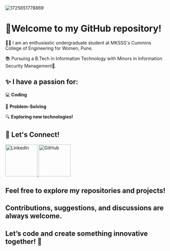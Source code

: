 ![1725651778869](https://github.com/user-attachments/assets/8e793e12-02f2-4aef-88bf-5b410f2cbe7a)


# 🚀Welcome to my GitHub repository! 

 👩‍🎓 I am an enthusiastic undergraduate student at MKSSS's Cummins College of Engineering for Women, Pune.
 
 📚 Pursuing a B.Tech in Information Technology with Minors in Information Security Management🔐.

 ## ✨ I have a passion for:

💻 **Coding** 

🧠 **Problem-Solving**


🔍 **Exploring new technologies!**





## 📩 **Let's Connect!**
<a href="https://www.linkedin.com/in/shrimayee-adkar/">
    <img src="https://cdn-icons-png.flaticon.com/512/174/174857.png" alt="LinkedIn" width="100"/>
</a>

<a href="https://github.com/shrimayee24">
    <img src="https://cdn-icons-png.flaticon.com/512/25/25231.png" alt="GitHub" width="100"/>
</a>

## Feel free to explore my repositories and projects! 
## Contributions, suggestions, and discussions are always welcome. 
## Let’s code and create something innovative together! 🎉

